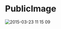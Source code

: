 # PublicImage

![2015-03-23 11 15 09](https://cloud.githubusercontent.com/assets/1070832/6832247/3280998a-d360-11e4-8e49-6448373381a6.png)
